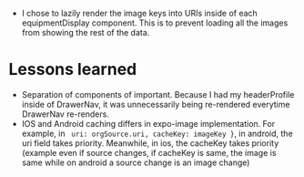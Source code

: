 - I chose to lazily render the image keys into URIs inside of each equipmentDisplay component. This is to prevent loading all the images from showing the rest of the data.

# Lessons learned
- Separation of components of important. Because I had my headerProfile inside of DrawerNav, it was unnecessarily being re-rendered everytime DrawerNav re-renders.
- IOS and Android caching differs in expo-image implementation. For example, in ` uri: orgSource.uri, cacheKey: imageKey }`, in android, the uri field takes priority. Meanwhile, in ios, the cacheKey takes priority (example even if source changes, if cacheKey is same, the image is same while on android a source change is an image change)